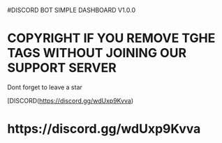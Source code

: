 #DISCORD BOT SIMPLE DASHBOARD V1.0.0


<h1>COPYRIGHT IF YOU REMOVE TGHE TAGS WITHOUT JOINING OUR SUPPORT SERVER</h1> 
<p> Dont forget to leave a star</p>

[DISCORD(https://discord.gg/wdUxp9Kvva)

<h1>https://discord.gg/wdUxp9Kvva</h1>

